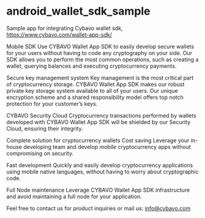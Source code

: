 # android_wallet_sdk_sample
Sample app for integrating Cybavo wallet sdk, https://www.cybavo.com/wallet-app-sdk/ 

Mobile SDK
Use CYBAVO Wallet App SDK to easily develop secure wallets for your users without having to code any cryptography on your side.
Our SDK allows you to perform the most common operations, such as creating a wallet, querying balances and executing cryptocurrency payments.

Secure key management system
Key management is the most critical part of cryptocurrency storage. 
CYBAVO Wallet App SDK makes our robust private key storage system available to all of your users. 
Our unique encryption scheme and a shared responsibility model offers top notch protection for your customer’s keys.

CYBAVO Security Cloud
Cryptocurrency transactions performed by wallets developed with CYBAVO Wallet App SDK will be shielded by our Security Cloud, ensuring their integrity.

Complete solution for cryptocurrency wallets
Cost saving
Leverage your in-house developing team and develop mobile cryptocurrency apps without compromising on security.

Fast development
Quickly and easily develop cryptocurrency applications using mobile native languages, without having to worry about cryptographic code.

Full Node maintenance
Leverage CYBAVO Wallet App SDK infrastructure and avoid maintaining a full node for your application.

Feel free to contact us for product inquiries or mail us:
info@cybavo.com
